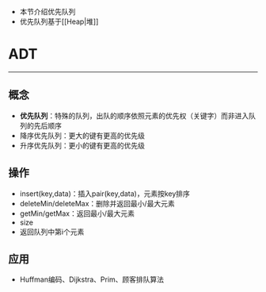 
- 本节介绍优先队列
- 优先队列基于[[Heap|堆]]




# ADT
---
## 概念
- **优先队列**：特殊的队列，出队的顺序依照元素的优先权（关键字）而非进入队列的先后顺序
- 降序优先队列：更大的键有更高的优先级
- 升序优先队列：更小的键有更高的优先级

## 操作
- insert(key,data)：插入pair(key,data)，元素按key排序
- deleteMin/deleteMax：删除并返回最小/最大元素
- getMin/getMax：返回最小/最大元素
- size
- 返回队列中第i个元素

## 应用
- Huffman编码、Dijkstra、Prim、顾客排队算法